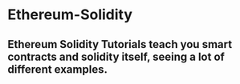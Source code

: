 # Ethereum-Solidity
## Ethereum Solidity Tutorials teach you smart contracts and solidity itself, seeing a lot of different examples.
